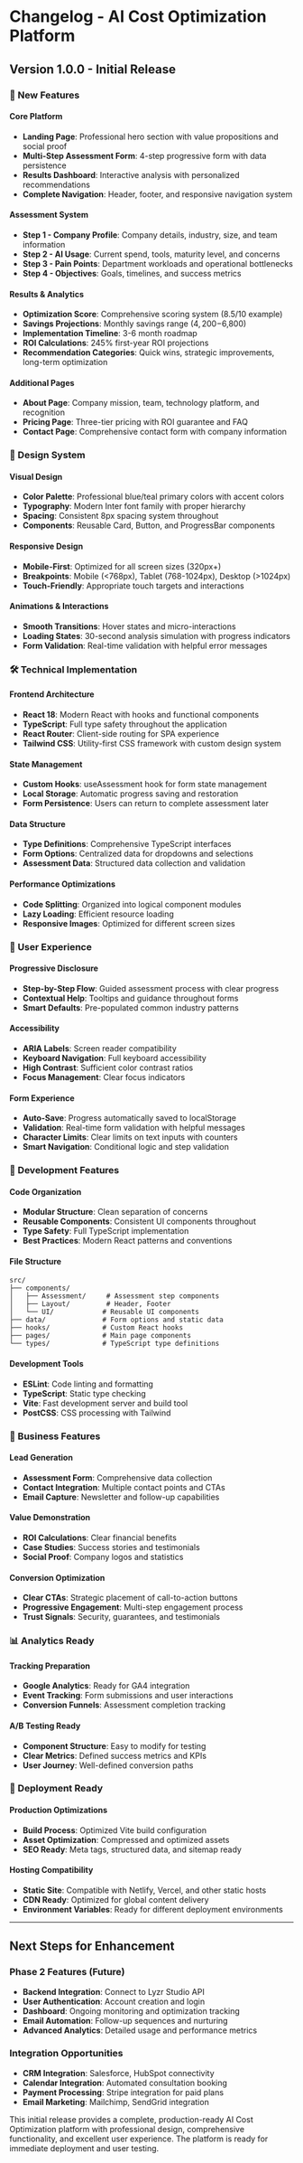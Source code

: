 # Changelog - AI Cost Optimization Platform

## Version 1.0.0 - Initial Release

### 🚀 New Features

#### Core Platform
- **Landing Page**: Professional hero section with value propositions and social proof
- **Multi-Step Assessment Form**: 4-step progressive form with data persistence
- **Results Dashboard**: Interactive analysis with personalized recommendations
- **Complete Navigation**: Header, footer, and responsive navigation system

#### Assessment System
- **Step 1 - Company Profile**: Company details, industry, size, and team information
- **Step 2 - AI Usage**: Current spend, tools, maturity level, and concerns
- **Step 3 - Pain Points**: Department workloads and operational bottlenecks
- **Step 4 - Objectives**: Goals, timelines, and success metrics

#### Results & Analytics
- **Optimization Score**: Comprehensive scoring system (8.5/10 example)
- **Savings Projections**: Monthly savings range ($4,200-$6,800)
- **Implementation Timeline**: 3-6 month roadmap
- **ROI Calculations**: 245% first-year ROI projections
- **Recommendation Categories**: Quick wins, strategic improvements, long-term optimization

#### Additional Pages
- **About Page**: Company mission, team, technology platform, and recognition
- **Pricing Page**: Three-tier pricing with ROI guarantee and FAQ
- **Contact Page**: Comprehensive contact form with company information

### 🎨 Design System

#### Visual Design
- **Color Palette**: Professional blue/teal primary colors with accent colors
- **Typography**: Modern Inter font family with proper hierarchy
- **Spacing**: Consistent 8px spacing system throughout
- **Components**: Reusable Card, Button, and ProgressBar components

#### Responsive Design
- **Mobile-First**: Optimized for all screen sizes (320px+)
- **Breakpoints**: Mobile (<768px), Tablet (768-1024px), Desktop (>1024px)
- **Touch-Friendly**: Appropriate touch targets and interactions

#### Animations & Interactions
- **Smooth Transitions**: Hover states and micro-interactions
- **Loading States**: 30-second analysis simulation with progress indicators
- **Form Validation**: Real-time validation with helpful error messages

### 🛠 Technical Implementation

#### Frontend Architecture
- **React 18**: Modern React with hooks and functional components
- **TypeScript**: Full type safety throughout the application
- **React Router**: Client-side routing for SPA experience
- **Tailwind CSS**: Utility-first CSS framework with custom design system

#### State Management
- **Custom Hooks**: useAssessment hook for form state management
- **Local Storage**: Automatic progress saving and restoration
- **Form Persistence**: Users can return to complete assessment later

#### Data Structure
- **Type Definitions**: Comprehensive TypeScript interfaces
- **Form Options**: Centralized data for dropdowns and selections
- **Assessment Data**: Structured data collection and validation

#### Performance Optimizations
- **Code Splitting**: Organized into logical component modules
- **Lazy Loading**: Efficient resource loading
- **Responsive Images**: Optimized for different screen sizes

### 📱 User Experience

#### Progressive Disclosure
- **Step-by-Step Flow**: Guided assessment process with clear progress
- **Contextual Help**: Tooltips and guidance throughout forms
- **Smart Defaults**: Pre-populated common industry patterns

#### Accessibility
- **ARIA Labels**: Screen reader compatibility
- **Keyboard Navigation**: Full keyboard accessibility
- **High Contrast**: Sufficient color contrast ratios
- **Focus Management**: Clear focus indicators

#### Form Experience
- **Auto-Save**: Progress automatically saved to localStorage
- **Validation**: Real-time form validation with helpful messages
- **Character Limits**: Clear limits on text inputs with counters
- **Smart Navigation**: Conditional logic and step validation

### 🔧 Development Features

#### Code Organization
- **Modular Structure**: Clean separation of concerns
- **Reusable Components**: Consistent UI components throughout
- **Type Safety**: Full TypeScript implementation
- **Best Practices**: Modern React patterns and conventions

#### File Structure
```
src/
├── components/
│   ├── Assessment/     # Assessment step components
│   ├── Layout/         # Header, Footer
│   └── UI/            # Reusable UI components
├── data/              # Form options and static data
├── hooks/             # Custom React hooks
├── pages/             # Main page components
└── types/             # TypeScript type definitions
```

#### Development Tools
- **ESLint**: Code linting and formatting
- **TypeScript**: Static type checking
- **Vite**: Fast development server and build tool
- **PostCSS**: CSS processing with Tailwind

### 🎯 Business Features

#### Lead Generation
- **Assessment Form**: Comprehensive data collection
- **Contact Integration**: Multiple contact points and CTAs
- **Email Capture**: Newsletter and follow-up capabilities

#### Value Demonstration
- **ROI Calculations**: Clear financial benefits
- **Case Studies**: Success stories and testimonials
- **Social Proof**: Company logos and statistics

#### Conversion Optimization
- **Clear CTAs**: Strategic placement of call-to-action buttons
- **Progressive Engagement**: Multi-step engagement process
- **Trust Signals**: Security, guarantees, and testimonials

### 📊 Analytics Ready

#### Tracking Preparation
- **Google Analytics**: Ready for GA4 integration
- **Event Tracking**: Form submissions and user interactions
- **Conversion Funnels**: Assessment completion tracking

#### A/B Testing Ready
- **Component Structure**: Easy to modify for testing
- **Clear Metrics**: Defined success metrics and KPIs
- **User Journey**: Well-defined conversion paths

### 🚀 Deployment Ready

#### Production Optimizations
- **Build Process**: Optimized Vite build configuration
- **Asset Optimization**: Compressed and optimized assets
- **SEO Ready**: Meta tags, structured data, and sitemap ready

#### Hosting Compatibility
- **Static Site**: Compatible with Netlify, Vercel, and other static hosts
- **CDN Ready**: Optimized for global content delivery
- **Environment Variables**: Ready for different deployment environments

---

## Next Steps for Enhancement

### Phase 2 Features (Future)
- **Backend Integration**: Connect to Lyzr Studio API
- **User Authentication**: Account creation and login
- **Dashboard**: Ongoing monitoring and optimization tracking
- **Email Automation**: Follow-up sequences and nurturing
- **Advanced Analytics**: Detailed usage and performance metrics

### Integration Opportunities
- **CRM Integration**: Salesforce, HubSpot connectivity
- **Calendar Integration**: Automated consultation booking
- **Payment Processing**: Stripe integration for paid plans
- **Email Marketing**: Mailchimp, SendGrid integration

This initial release provides a complete, production-ready AI Cost Optimization platform with professional design, comprehensive functionality, and excellent user experience. The platform is ready for immediate deployment and user testing.